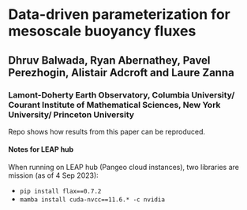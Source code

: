 # Data-driven parameterization for mesoscale buoyancy fluxes
## Dhruv Balwada, Ryan Abernathey, Pavel Perezhogin, Alistair Adcroft and Laure Zanna
### Lamont-Doherty Earth Observatory, Columbia University/ Courant Institute of Mathematical Sciences, New York University/ Princeton University

Repo shows how results from this paper can be reproduced.


#### Notes for LEAP hub
When running on LEAP hub (Pangeo cloud instances), two libraries are mission (as of 4 Sep 2023):
- `pip install flax==0.7.2`
- `mamba install cuda-nvcc==11.6.* -c nvidia`